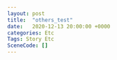 ```yaml
---
layout: post
title:  "others_test"
date:   2020-12-13 20:00:00 +0000
categories: Etc
Tags: Story Etc
SceneCode: []
---
```

